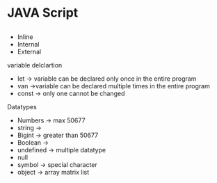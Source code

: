 # JAVA Script

##
- Inline
- Internal
- External


variable delclartion
- let -> variable can be declared only once in the entire program
-  van ->variable can be declared multiple times in the entire program
- const -> only one cannot be changed

Datatypes
- Numbers -> max 50677
- string ->
- Bigint -> greater than 50677
- Boolean -> 
- undefined -> multiple datatype
- null 
- symbol -> special character
- object -> array matrix list
